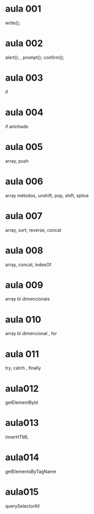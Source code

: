 # aula 001
write();

# aula 002
alert(); , prompt(); confirm();

# aula 003
if

# aula 004
if aninhado

# aula 005
array, push

# aula 006
array métodos, unshift, pop, shift, splice

# aula 007
array, sort, reverse, concat

# aula 008
array, concat, indexOf

# aula 009
array bi dimencionais

# aula 010
array bi dimencional , for

# aula 011
try, catch , finally

# aula012
getElementById

# aula013
innerHTML

# aula014
getElementsByTagName

# aula015
querySelectorAll